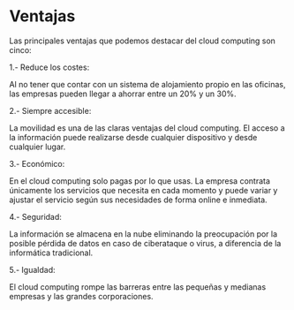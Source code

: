 # Ventajas

Las principales ventajas que podemos destacar del cloud computing son cinco:

1.- Reduce los costes:

  Al no tener que contar con un sistema de alojamiento propio en las oficinas, las empresas pueden llegar a ahorrar entre un 20% y un 30%.

2.- Siempre accesible:

  La movilidad es una de las claras ventajas del cloud computing. El acceso a la información puede realizarse desde cualquier dispositivo y desde cualquier lugar. 

3.- Económico:

  En el cloud computing solo pagas por lo que usas. La empresa contrata únicamente los servicios que necesita en cada momento y puede variar y ajustar el servicio según sus necesidades de forma online   e inmediata. 

4.- Seguridad:

  La información se almacena en la nube eliminando la preocupación por la posible pérdida de datos en caso de ciberataque o virus, a diferencia de la informática tradicional. 

5.- Igualdad:

  El cloud computing rompe las barreras entre las pequeñas y medianas empresas y las grandes corporaciones. 
